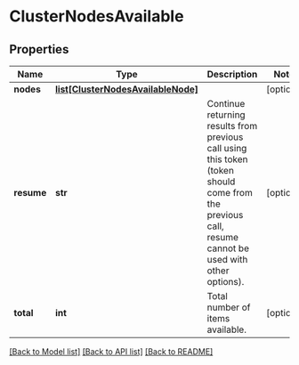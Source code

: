 # ClusterNodesAvailable

## Properties
Name | Type | Description | Notes
------------ | ------------- | ------------- | -------------
**nodes** | [**list[ClusterNodesAvailableNode]**](ClusterNodesAvailableNode.md) |  | [optional] 
**resume** | **str** | Continue returning results from previous call using this token (token should come from the previous call, resume cannot be used with other options). | [optional] 
**total** | **int** | Total number of items available. | [optional] 

[[Back to Model list]](../README.md#documentation-for-models) [[Back to API list]](../README.md#documentation-for-api-endpoints) [[Back to README]](../README.md)


